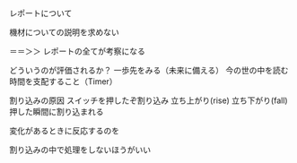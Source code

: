 レポートについて

機材についての説明を求めない

＝＝＞＞
レポートの全てが考察になる

どういうのが評価されるか？
一歩先をみる（未来に備える）
今の世の中を読む
時間を支配すること（Timer）

割り込みの原因
スイッチを押したぞ割り込み
立ち上がり(rise) 立ち下がり(fall)
押した瞬間に割り込まれる

変化があるときに反応するのを

割り込みの中で処理をしないほうがいい
